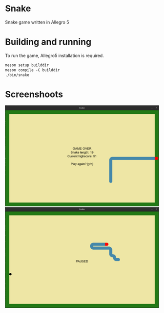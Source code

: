 # Snake
Snake game written in Allegro 5

# Building and running
To run the game, Allegro5 installation is required.

    meson setup builddir
    meson compile -C builddir
    ./bin/snake

# Screenshoots
![Screen 1](screenshoots/ss1.png)
![Screen 2](screenshoots/ss2.png)
